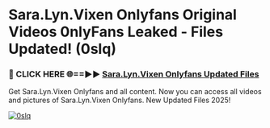 # Sara.Lyn.Vixen Onlyfans Original Videos 0nlyFans Leaked - Files Updated! (0slq)

<h3>🔴 CLICK HERE 🌐==►► <a href="https://tinyurl.com/ehrbuxhb" rel="nofollow">Sara.Lyn.Vixen Onlyfans Updated Files</a></h3>

Get Sara.Lyn.Vixen Onlyfans and all content. Now you can access all videos and pictures of Sara.Lyn.Vixen Onlyfans. New Updated Files 2025!

[![0slq](https://i.imgur.com/lVYEuWS.gif)](https://tinyurl.com/ehrbuxhb)
